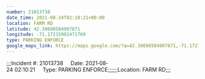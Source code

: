 ```yaml
---
number: 21013738
date_time: 2021-08-24T02:10:21+00:00
location: FARM RD
latitude: 42.39698504907871
longitude: -71.17215992471769
type: PARKING ENFORCE
google_maps_link: https://maps.google.com/?q=42.39698504907871,-71.17215992471769
---
```


;;;Incident #: 21013738     Date: 2021‐08‐24 02:10:21     Type: PARKING ENFORCE;;;;;;Location: FARM RD;;;
